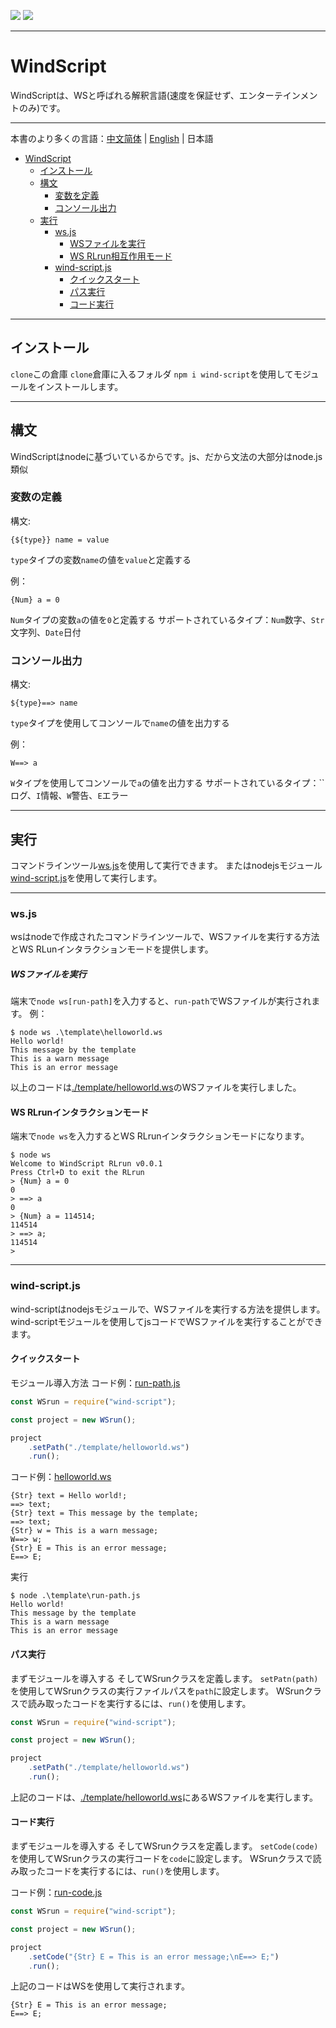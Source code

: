 [![](https://shields.io/badge/Slouchwind-WindScript-719fe3?logo=github&style=flat)](https://github.com/Slouchwind/WindScript "github") [![](https://shields.io/badge/wind--script-v0.0.9-719fe3?logo=npm&style=flat)](https://www.npmjs.com/package/wind-script "npm")

---

# WindScript

WindScriptは、WSと呼ばれる解釈言語(速度を保証せず、エンターテインメントのみ)です。

---

本書のより多くの言語：[中文简体](./README.md) | [English](./README_en.md) | 日本語  

- [WindScript](#windscript)
    - [インストール](#インストール)
    - [構文](#構文)
        - [変数を定義](#変数を定義)
        - [コンソール出力](#コンソール出力)
    - [実行](#実行)
        - [ws.js](#wsjs)
            - [WSファイルを実行](#wsファイルを実行)
            - [WS RLrun相互作用モード](#ws-rlrun相互作用モード)
        - [wind-script.js](#wind-scriptjs)
            - [クイックスタート](#クイックスタート)
            - [パス実行](#パス実行)
            - [コード実行](#コード実行)

---

## インストール

`clone`この倉庫
`clone`倉庫に入るフォルダ
`npm i wind-script`を使用してモジュールをインストールします。

---

## 構文

WindScriptはnodeに基づいているからです。js、だから文法の大部分はnode.js類似

### 変数の定義

構文:
```windscript
{${type}} name = value
```
`type`タイプの変数`name`の値を`value`と定義する  
  
例：
```windscript
{Num} a = 0
```
`Num`タイプの変数`a`の値を`0`と定義する
サポートされているタイプ：`Num`数字、`Str`文字列、`Date`日付

### コンソール出力

構文:
```windscript
${type}==> name
```
`type`タイプを使用してコンソールで`name`の値を出力する  
  
例：
```windscript
W==> a
```
`W`タイプを使用してコンソールで`a`の値を出力する
サポートされているタイプ：``ログ、`I`情報、`W`警告、`E`エラー

---

## 実行

コマンドラインツール[ws.js](#wsjs)を使用して実行できます。
またはnodejsモジュール[wind-script.js](#wind-scriptjs)を使用して実行します。

---

### ws.js

wsはnodeで作成されたコマンドラインツールで、WSファイルを実行する方法とWS RLunインタラクションモードを提供します。

##### WSファイルを実行

端末で`node ws[run-path]`を入力すると、`run-path`でWSファイルが実行されます。
例：

```console
$ node ws .\template\helloworld.ws
Hello world!
This message by the template
This is a warn message      
This is an error message 
```

以上のコードは[./template/helloworld.ws](./template/helloworld.ws)のWSファイルを実行しました。

#### WS RLrunインタラクションモード

端末で`node ws`を入力するとWS RLrunインタラクションモードになります。
```console
$ node ws
Welcome to WindScript RLrun v0.0.1
Press Ctrl+D to exit the RLrun
> {Num} a = 0
0
> ==> a
0
> {Num} a = 114514;
114514
> ==> a;
114514
>
```

---

### wind-script.js

wind-scriptはnodejsモジュールで、WSファイルを実行する方法を提供します。wind-scriptモジュールを使用してjsコードでWSファイルを実行することができます。

#### クイックスタート

モジュール導入方法
コード例：[run-path.js](./template/run-path.js)

```js
const WSrun = require("wind-script");

const project = new WSrun();

project
    .setPath("./template/helloworld.ws")
    .run();
```

コード例：[helloworld.ws](./template/helloworld.ws)

```windscript
{Str} text = Hello world!;
==> text;
{Str} text = This message by the template;
==> text;
{Str} w = This is a warn message;
W==> w;
{Str} E = This is an error message;
E==> E;
```

実行

```console
$ node .\template\run-path.js
Hello world!
This message by the template
This is a warn message      
This is an error message
```

#### パス実行

まずモジュールを導入する
そしてWSrunクラスを定義します。
`setPatn(path)`を使用してWSrunクラスの実行ファイルパスを`path`に設定します。
WSrunクラスで読み取ったコードを実行するには、`run()`を使用します。

```js
const WSrun = require("wind-script");

const project = new WSrun();

project
    .setPath("./template/helloworld.ws")
    .run();
```

上記のコードは、[./template/helloworld.ws](./template/helloworld.ws)にあるWSファイルを実行します。

#### コード実行

まずモジュールを導入する
そしてWSrunクラスを定義します。
`setCode(code)`を使用してWSrunクラスの実行コードを`code`に設定します。
WSrunクラスで読み取ったコードを実行するには、`run()`を使用します。

コード例：[run-code.js](./template/run-code.js)
```js
const WSrun = require("wind-script");

const project = new WSrun();

project
    .setCode("{Str} E = This is an error message;\nE==> E;")
    .run();
```

上記のコードはWSを使用して実行されます。

```windscript
{Str} E = This is an error message;
E==> E;
```